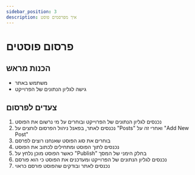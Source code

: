 ```yaml
---
sidebar_position: 3
description: איך מפרסמים פוסט
---
```

# פרסום פוסטים
## הכנות מראש
- משתמש באתר
- גישה לגליון הנתונים של הפרוייקט
## צעדים לפרסום
1. נכנסים לגליון הנתונים של הפרוייקט ובוחרים על מי נרשום את הפוסט
2. נכנסים לאתר, בפאנל ניהול הפרסום לוחצים על "Posts" ואחרי זה על "Add New Post"
3. בוחרים את סוג הפוסט שאנחנו רוצים לפרסם
4. נכנסים לתוך הפוסט ומתחילים לכתוב את הפוסט
5. כאשר הפוסט מוכן נלחץ על "Publish" בחלק הימני של המסך
6. נכנסים לגליון הנתונים של הפרוייקט ומעדכנים את הפוסט כי הוא פורסם
7. נכנסים לאתר ובודקים שהפוסט פורסם כראוי